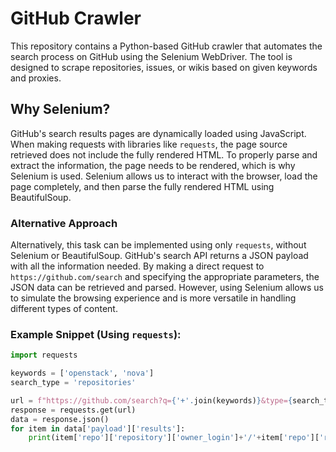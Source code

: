 # GitHub Crawler

This repository contains a Python-based GitHub crawler that automates the search process on GitHub using the Selenium WebDriver. The tool is designed to scrape repositories, issues, or wikis based on given keywords and proxies.

## Why Selenium?

GitHub's search results pages are dynamically loaded using JavaScript. When making requests with libraries like `requests`, the page source retrieved does not include the fully rendered HTML. To properly parse and extract the information, the page needs to be rendered, which is why Selenium is used. Selenium allows us to interact with the browser, load the page completely, and then parse the fully rendered HTML using BeautifulSoup.

### Alternative Approach

Alternatively, this task can be implemented using only `requests`, without Selenium or BeautifulSoup. GitHub's search API returns a JSON payload with all the information needed. By making a direct request to `https://github.com/search` and specifying the appropriate parameters, the JSON data can be retrieved and parsed. However, using Selenium allows us to simulate the browsing experience and is more versatile in handling different types of content.

### Example Snippet (Using `requests`):
```python
import requests

keywords = ['openstack', 'nova']
search_type = 'repositories'

url = f"https://github.com/search?q={'+'.join(keywords)}&type={search_type}"
response = requests.get(url)
data = response.json()
for item in data['payload']['results']:
    print(item['repo']['repository']['owner_login']+'/'+item['repo']['repository']['name'])
